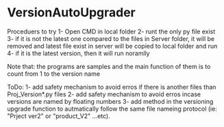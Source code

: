 # VersionAutoUpgrader

Proceduers to try
1- Open CMD in local folder
2- runt the only py file exist
  3- if it is not the latest one compared to the files in Server folder, it will be removed and latest file exist in server will be copied to local folder and run 
  4- if it is the latest version, then it will run noramlly
  
Note that: the programs are samples and the main function of them is to count from 1 to the version name

ToDo:
1- add safety mechanism to avoid erros if there is another files than Proj_Version*.py files
2- add safety mechanism to avoid erros incase versions are named by floating numbers
3- add method in the versioning upgrade function to autmatically follow the same file nameing protocol (ie: "Prject ver2" or "product_V2" ...etc).
